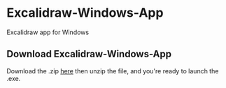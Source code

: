 
# Excalidraw-Windows-App

Excalidraw app for Windows



## Download Excalidraw-Windows-App

Download the .zip [here](https://github.com/YidirK/Excalidraw-Windows-App/releases/tag/Latest) then unzip the file, and you're ready to launch the .exe.

